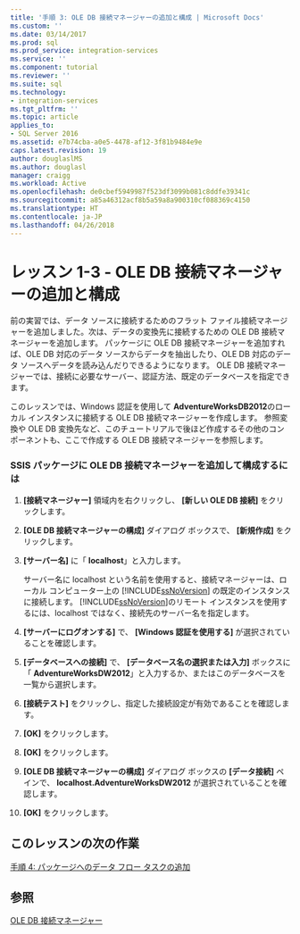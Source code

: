 ```yaml
---
title: '手順 3: OLE DB 接続マネージャーの追加と構成 | Microsoft Docs'
ms.custom: ''
ms.date: 03/14/2017
ms.prod: sql
ms.prod_service: integration-services
ms.service: ''
ms.component: tutorial
ms.reviewer: ''
ms.suite: sql
ms.technology:
- integration-services
ms.tgt_pltfrm: ''
ms.topic: article
applies_to:
- SQL Server 2016
ms.assetid: e7b74cba-a0e5-4478-af12-3f81b9484e9e
caps.latest.revision: 19
author: douglaslMS
ms.author: douglasl
manager: craigg
ms.workload: Active
ms.openlocfilehash: de0cbef5949987f523df3099b081c8ddfe39341c
ms.sourcegitcommit: a85a46312acf8b5a59a8a900310cf088369c4150
ms.translationtype: HT
ms.contentlocale: ja-JP
ms.lasthandoff: 04/26/2018
---
```

# <a name="lesson-1-3---adding-and-configuring-an-ole-db-connection-manager"></a>レッスン 1-3 - OLE DB 接続マネージャーの追加と構成
前の実習では、データ ソースに接続するためのフラット ファイル接続マネージャーを追加しました。次は、データの変換先に接続するための OLE DB 接続マネージャーを追加します。 パッケージに OLE DB 接続マネージャーを追加すれば、OLE DB 対応のデータ ソースからデータを抽出したり、OLE DB 対応のデータ ソースへデータを読み込んだりできるようになります。 OLE DB 接続マネージャーでは、接続に必要なサーバー、認証方法、既定のデータベースを指定できます。  
  
このレッスンでは、Windows 認証を使用して **AdventureWorksDB2012**のローカル インスタンスに接続する OLE DB 接続マネージャーを作成します。 参照変換や OLE DB 変換先など、このチュートリアルで後ほど作成するその他のコンポーネントも、ここで作成する OLE DB 接続マネージャーを参照します。  
  
### <a name="add-and-configure-an-ole-db-connection-manager-to-the-ssis-package"></a>SSIS パッケージに OLE DB 接続マネージャーを追加して構成するには  
  
1.  **[接続マネージャー]** 領域内を右クリックし、 **[新しい OLE DB 接続]** をクリックします。  
  
2.  **[OLE DB 接続マネージャーの構成]** ダイアログ ボックスで、 **[新規作成]** をクリックします。  
  
3.  **[サーバー名]** に「 **localhost**」と入力します。  
  
    サーバー名に localhost という名前を使用すると、接続マネージャーは、ローカル コンピューター上の [!INCLUDE[ssNoVersion](../includes/ssnoversion-md.md)] の既定のインスタンスに接続します。 [!INCLUDE[ssNoVersion](../includes/ssnoversion-md.md)]のリモート インスタンスを使用するには、localhost ではなく、接続先のサーバー名を指定します。  
  
4.  **[サーバーにログオンする]** で、 **[Windows 認証を使用する]** が選択されていることを確認します。  
  
5.  **[データベースへの接続]** で、 **[データベース名の選択または入力]** ボックスに「 **AdventureWorksDW2012**」と入力するか、またはこのデータベースを一覧から選択します。  
  
6.  **[接続テスト]** をクリックし、指定した接続設定が有効であることを確認します。  
  
7.  **[OK]** をクリックします。  
  
8.  **[OK]** をクリックします。  
  
9. **[OLE DB 接続マネージャーの構成]** ダイアログ ボックスの **[データ接続]** ペインで、 **localhost.AdventureWorksDW2012** が選択されていることを確認します。  
  
10. **[OK]** をクリックします。  
  
## <a name="next-task-in-lesson"></a>このレッスンの次の作業  
[手順 4: パッケージへのデータ フロー タスクの追加](../integration-services/lesson-1-4-adding-a-data-flow-task-to-the-package.md)  
  
## <a name="see-also"></a>参照  
[OLE DB 接続マネージャー](../integration-services/connection-manager/ole-db-connection-manager.md)  
  
